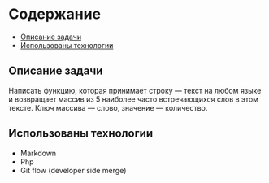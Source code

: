 # Содержание

- [Описание задачи](#описание-задачи)
- [Использованы технологии](#использованы-технологии)

## Описание задачи

Написать функцию, которая принимает строку — текст на любом языке и возвращает массив из 5 наиболее часто 
встречающихся слов в этом тексте. Ключ массива — слово, значение — количество.

## Использованы технологии

- Markdown
- Php
- Git flow (developer side merge)